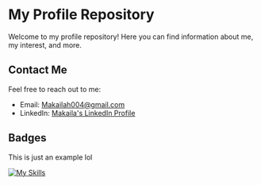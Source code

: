 # My Profile Repository

Welcome to my profile repository! Here you can find information about me, my interest, and more.

## Contact Me
Feel free to reach out to me:

- Email: Makailah004@gmail.com
- LinkedIn: [Makaila's LinkedIn Profile](www.linkedin.com/in/makailahall)
## Badges
This is just an example lol

[![My Skills](https://skillicons.dev/icons?i=aws,gcp,azure,react,vue,flutter&perline=3)](https://skillicons.dev)
